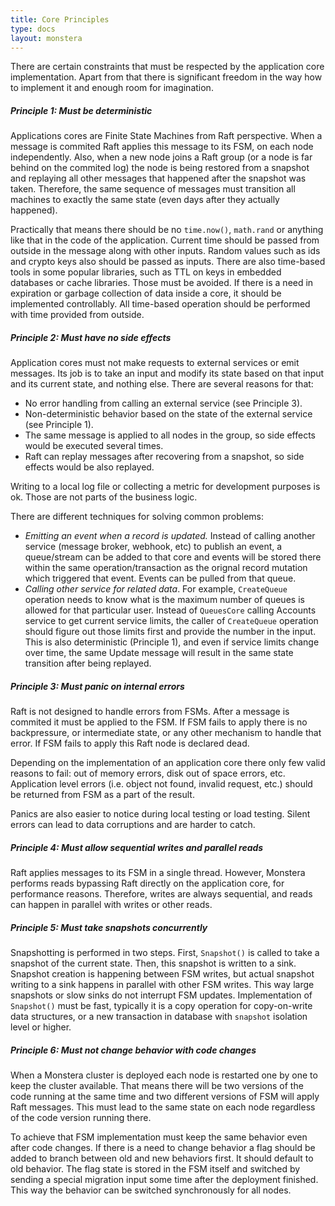 ```yaml
---
title: Core Principles
type: docs
layout: monstera
---
```


There are certain constraints that must be respected by the application core implementation. Apart from that there is
significant freedom in the way how to implement it and enough room for imagination.

##### Principle 1: Must be deterministic

Applications cores are Finite State Machines from Raft perspective. When a message is commited Raft applies this 
message to its FSM, on each node independently. Also, when a new node joins a Raft group (or a node is far behind on the 
commited log) the node is being restored from a snapshot and replaying all other messages that happened after the 
snapshot was taken. Therefore, the same sequence of messages must transition all machines to exactly the same state 
(even days after they actually happened). 

Practically that means there should be no `time.now()`, `math.rand` or anything like that in the code of the 
application. Current time should be passed from outside in the message along with other inputs. Random values such as 
ids and crypto keys also should be passed as inputs. There are also time-based tools in some popular libraries, such as
TTL on keys in embedded databases or cache libraries. Those must be avoided. If there is a need in expiration or garbage
collection of data inside a core, it should be implemented controllably. All time-based operation should be performed
with time provided from outside.

##### Principle 2: Must have no side effects

Application cores must not make requests to external services or emit messages. Its job is to take an input and modify
its state based on that input and its current state, and nothing else. There are several reasons for that:

* No error handling from calling an external service (see Principle 3).
* Non-deterministic behavior based on the state of the external service (see Principle 1).
* The same message is applied to all nodes in the group, so side effects would be executed several times.
* Raft can replay messages after recovering from a snapshot, so side effects would be also replayed.

Writing to a local log file or collecting a metric for development purposes is ok. Those are not parts of the business 
logic.

There are different techniques for solving common problems:

* _Emitting an event when a record is updated._ Instead of calling another service (message broker, webhook, etc) to 
  publish an event, a queue/stream can be added to that core and events will be stored there within the same 
  operation/transaction as the orignal record mutation which triggered that event. Events can be pulled from that queue.
* _Calling other service for related data_. For example, `CreateQueue` operation needs to know what is the maximum 
  number of queues is allowed for that particular user. Instead of `QueuesCore` calling Accounts service to get current
  service limits, the caller of `CreateQueue` operation should figure out those limits first and provide the number in
  the input. This is also deterministic (Principle 1), and even if service limits change over time, the same Update 
  message will result in the same state transition after being replayed.

##### Principle 3: Must panic on internal errors

Raft is not designed to handle errors from FSMs. After a message is commited it must be applied to the FSM. If FSM fails
to apply there is no backpressure, or intermediate state, or any other mechanism to handle that error. If FSM fails to 
apply this Raft node is declared dead.

Depending on the implementation of an application core there only few valid reasons to fail: out of memory errors,
disk out of space errors, etc. Application level errors (i.e. object not found, invalid request, etc.) should be 
returned from FSM as a part of the result.

Panics are also easier to notice during local testing or load testing. Silent errors can lead to data corruptions and
are harder to catch.

##### Principle 4: Must allow sequential writes and parallel reads

Raft applies messages to its FSM in a single thread. However, Monstera performs reads bypassing Raft directly on the 
application core, for performance reasons. Therefore, writes are always sequential, and reads can happen in parallel
with writes or other reads.

##### Principle 5: Must take snapshots concurrently

Snapshotting is performed in two steps. First, `Snapshot()` is called to take a snapshot of the current state. Then, 
this snapshot is written to a sink. Snapshot creation is happening between FSM writes, but actual snapshot writing 
to a sink happens in parallel with other FSM writes. This way large snapshots or slow sinks do not interrupt FSM updates. 
Implementation of `Snapshot()` must be fast, typically it is a copy operation for copy-on-write data structures, or a 
new transaction in database with `snapshot` isolation level or higher. 

##### Principle 6: Must not change behavior with code changes

When a Monstera cluster is deployed each node is restarted one by one to keep the cluster available. That means there will 
be two versions of the code running at the same time and two different versions of FSM will apply Raft messages. This 
must lead to the same state on each node regardless of the code version running there.

To achieve that FSM implementation must keep the same behavior even after code changes. If there is a need to change 
behavior a flag should be added to branch between old and new behaviors first. It should default to old behavior. The 
flag state is stored in the FSM itself and switched by sending a special migration input some time after the deployment
finished. This way the behavior can be switched synchronously for all nodes.
